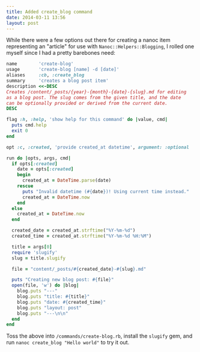 ```yaml
---
title: Added create_blog command
date: 2014-03-11 13:56
layout: post
---
```


While there were a few options out there for creating a nanoc item
representing an "article" for use with `Nanoc::Helpers::Blogging`, I
rolled one myself since I had a pretty barebones need:

<!-- more -->

~~~ ruby
name        'create-blog'
usage       'create-blog [name] -d [date]'
aliases     :cb, :create_blog
summary     'creates a blog post item'
description <<-DESC
Creates /content/_posts/{year}-{month}-{date}-{slug}.md for editing
as a blog post. The slug comes from the given title, and the date
can be optionally provided or derived from the current date.
DESC

flag :h, :help, 'show help for this command' do |value, cmd|
  puts cmd.help
  exit 0
end

opt :c, :created, 'provide created_at datetime', argument: :optional

run do |opts, args, cmd|
  if opts[:created]
    date = opts[:created]
    begin
      created_at = DateTime.parse(date)
    rescue
      puts "Invalid datetime (#{date})! Using current time instead."
      created_at = DateTime.now
    end
  else
    created_at = DateTime.now
  end

  created_date = created_at.strftime("%Y-%m-%d")
  created_time = created_at.strftime("%Y-%m-%d %H:%M")

  title = args[0]
  require 'slugify'
  slug = title.slugify

  file = "content/_posts/#{created_date}-#{slug}.md"

  puts "Creating new blog post: #{file}"
  open(file, 'w') do |blog|
    blog.puts "---"
    blog.puts "title: #{title}"
    blog.puts "date: #{created_time}"
    blog.puts "layout: post"
    blog.puts "---\n\n"
  end
end
~~~

Toss the above into `/commands/create-blog.rb`, install the `slugify` gem,
and run `nanoc create_blog "Hello world"` to try it out.